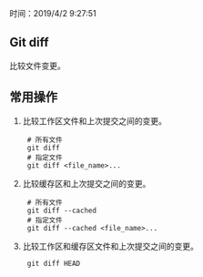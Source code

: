 时间：2019/4/2 9:27:51 

## Git diff

比较文件变更。  

## 常用操作 

1. 比较工作区文件和上次提交之间的变更。

		# 所有文件
		git diff
		# 指定文件
		git diff <file_name>...

2. 比较缓存区和上次提交之间的变更。

		# 所有文件
		git diff --cached
		# 指定文件
		git diff --cached <file_name>...

3. 比较工作区和缓存区文件和上次提交之间的变更。

		git diff HEAD
		